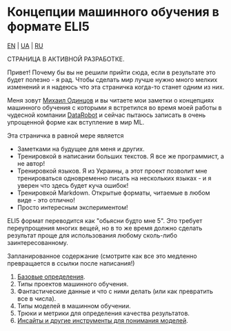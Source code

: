 # Концепции машинного обучения в формате ELI5

[EN](README.md) | [UA](README_ua.md) | [RU](README_ru.md)

СТРАНИЦА В АКТИВНОЙ РАЗРАБОТКЕ.

Привет! Почему бы вы не решили прийти сюда, если в результате это будет полезно - я рад.
Чтобы сделать мир лучше нужно много мелких изменений и я надеюсь что эта страничка когда-то станет одним из них.

Меня зовут [Михаил Одинцов](https://www.linkedin.com/in/mihailodintsov/) и вы читаете мои заметки о концепциях
машинного обучения с которыми я встретился во время моей работы в чудесной компании [DataRobot](https://www.datarobot.com)
и сейчас пытаюсь записать в очень упрощенной форме как вступление в мир ML.

Эта страничка в равной мере является
* Заметками на будущее для меня и других. 
* Тренировкой в написании больших текстов. Я все же программист, а не автор!
* Тренировкой языков. Я из Украины, а этот проект позволит мне тренироваться одновременно писать на нескольких языках - 
  и я уверен что здесь будет куча ошибок!
* Тренировкой Markdown. Открытые форматы, читаемые в любом виде - это отлично!
* Просто интересным экспериментом!

ELI5 формат переводится как "обьясни будто мне 5". Это требует переупрощения многих вещей, но в то же время должно
сделать результат проще для использования любому сколь-либо заинтересованному.

Запланированное содержание (смотрите как все это медленно превращается в ссылки после написания!)
1. [Базовые определения](definitions_ru.md).
2. Типы проектов машинного обучения.
3. Фантастические данные и что с ними делать (или как превратить все в числа).
4. Типы моделей в машинном обучении.
5. Трюки и метрики для определения качества результатов.
6. [Инсайты и другие инструменты для понимания моделей](insights_ru.md).